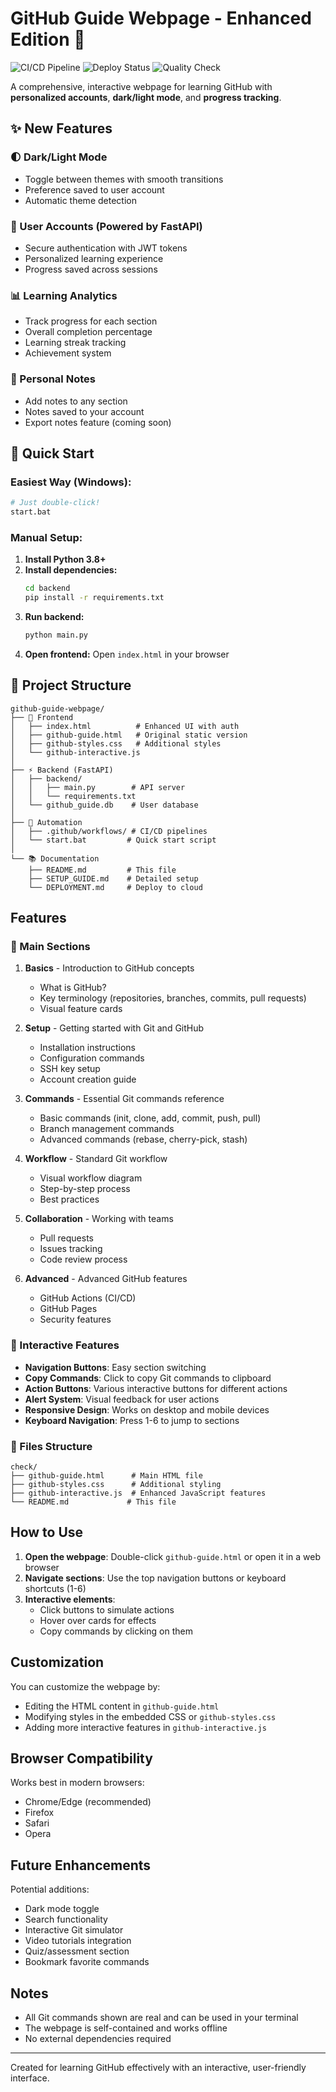 # GitHub Guide Webpage - Enhanced Edition 🚀

![CI/CD Pipeline](https://github.com/YOUR_USERNAME/github-guide-webpage/actions/workflows/simple-cicd.yml/badge.svg)
![Deploy Status](https://github.com/YOUR_USERNAME/github-guide-webpage/actions/workflows/deploy.yml/badge.svg)
![Quality Check](https://github.com/YOUR_USERNAME/github-guide-webpage/actions/workflows/quality-check.yml/badge.svg)

A comprehensive, interactive webpage for learning GitHub with **personalized accounts**, **dark/light mode**, and **progress tracking**.

## ✨ New Features

### 🌓 Dark/Light Mode
- Toggle between themes with smooth transitions
- Preference saved to user account
- Automatic theme detection

### 👤 User Accounts (Powered by FastAPI)
- Secure authentication with JWT tokens
- Personalized learning experience
- Progress saved across sessions

### 📊 Learning Analytics
- Track progress for each section
- Overall completion percentage
- Learning streak tracking
- Achievement system

### 📝 Personal Notes
- Add notes to any section
- Notes saved to your account
- Export notes feature (coming soon)

## 🚀 Quick Start

### Easiest Way (Windows):
```bash
# Just double-click!
start.bat
```

### Manual Setup:
1. **Install Python 3.8+**
2. **Install dependencies:**
   ```bash
   cd backend
   pip install -r requirements.txt
   ```
3. **Run backend:**
   ```bash
   python main.py
   ```
4. **Open frontend:**
   Open `index.html` in your browser

## 📁 Project Structure

```
github-guide-webpage/
├── 🎨 Frontend
│   ├── index.html          # Enhanced UI with auth
│   ├── github-guide.html   # Original static version
│   ├── github-styles.css   # Additional styles
│   └── github-interactive.js
│
├── ⚡ Backend (FastAPI)
│   ├── backend/
│   │   ├── main.py        # API server
│   │   └── requirements.txt
│   └── github_guide.db    # User database
│
├── 🚀 Automation
│   ├── .github/workflows/ # CI/CD pipelines
│   └── start.bat         # Quick start script
│
└── 📚 Documentation
    ├── README.md         # This file
    ├── SETUP_GUIDE.md    # Detailed setup
    └── DEPLOYMENT.md     # Deploy to cloud
```

## Features

### 🎯 Main Sections

1. **Basics** - Introduction to GitHub concepts
   - What is GitHub?
   - Key terminology (repositories, branches, commits, pull requests)
   - Visual feature cards

2. **Setup** - Getting started with Git and GitHub
   - Installation instructions
   - Configuration commands
   - SSH key setup
   - Account creation guide

3. **Commands** - Essential Git commands reference
   - Basic commands (init, clone, add, commit, push, pull)
   - Branch management commands
   - Advanced commands (rebase, cherry-pick, stash)

4. **Workflow** - Standard Git workflow
   - Visual workflow diagram
   - Step-by-step process
   - Best practices

5. **Collaboration** - Working with teams
   - Pull requests
   - Issues tracking
   - Code review process

6. **Advanced** - Advanced GitHub features
   - GitHub Actions (CI/CD)
   - GitHub Pages
   - Security features

### 🚀 Interactive Features

- **Navigation Buttons**: Easy section switching
- **Copy Commands**: Click to copy Git commands to clipboard
- **Action Buttons**: Various interactive buttons for different actions
- **Alert System**: Visual feedback for user actions
- **Responsive Design**: Works on desktop and mobile devices
- **Keyboard Navigation**: Press 1-6 to jump to sections

### 📁 Files Structure

```
check/
├── github-guide.html      # Main HTML file
├── github-styles.css      # Additional styling
├── github-interactive.js  # Enhanced JavaScript features
└── README.md             # This file
```

## How to Use

1. **Open the webpage**: Double-click `github-guide.html` or open it in a web browser
2. **Navigate sections**: Use the top navigation buttons or keyboard shortcuts (1-6)
3. **Interactive elements**:
   - Click buttons to simulate actions
   - Hover over cards for effects
   - Copy commands by clicking on them

## Customization

You can customize the webpage by:
- Editing the HTML content in `github-guide.html`
- Modifying styles in the embedded CSS or `github-styles.css`
- Adding more interactive features in `github-interactive.js`

## Browser Compatibility

Works best in modern browsers:
- Chrome/Edge (recommended)
- Firefox
- Safari
- Opera

## Future Enhancements

Potential additions:
- Dark mode toggle
- Search functionality
- Interactive Git simulator
- Video tutorials integration
- Quiz/assessment section
- Bookmark favorite commands

## Notes

- All Git commands shown are real and can be used in your terminal
- The webpage is self-contained and works offline
- No external dependencies required

---

Created for learning GitHub effectively with an interactive, user-friendly interface.